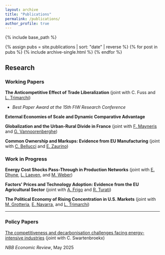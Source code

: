 ```yaml
---
layout: archive
title: "Publications"
permalink: /publications/
author_profile: true
---
```


{% include base_path %}

{% assign pubs = site.publications | sort: "date" | reverse %}
{% for post in pubs %}
  {% include archive-single.html %}
{% endfor %}

## Research

### Working Papers 

**The Anticompetitive Effect of Trade Liberalization** (joint with C. Fuss and [L. Trimarchi](https://ltrimarchi.wixsite.com/site))

- *Best Paper Award at the 15th FIW Research Conference*

**External Economies of Scale and Dynamic Comparative Advantage**

**Globalization and the Urban-Rural Divide in France** (joint with [F. Mayneris](http://www.florianmayneris.ca) and [G. Vannoorenberghe](https://sites.google.com/site/gvannoor))

**Common Ownership and Markups: Evidence from EU Manufacturing** (joint with [C. Bellucci](https://sites.google.com/imtlucca.it/chiara-bellucci/research) and [E. Zaurino](https://www.elenazaurino.com/))

### Work in Progress

**Energy Cost Shocks Pass-Through in Production Networks** (joint with [E. Dhyne](https://sites.google.com/view/emmanueldhyne/home), [L. Laeven](https://sites.google.com/site/laevenl/home), and [M. Weber](https://bfi.uchicago.edu/scholar/michael-weber/))

**Factors' Prices and Technology Adoption: Evidence from the EU Agricultural Sector** (joint with [A. Frigo](https://annalisafrigo.weebly.com) and [R. Turati](https://sites.google.com/view/riccardoturati))

**The Political Economy of Rising Concentration in U.S. Markets** (joint with [M. Grotteria](https://sites.google.com/site/marcogrotteria/home), [E. Navarra](https://sites.google.com/view/elisanavarra), and [L. Trimarchi](https://ltrimarchi.wixsite.com/site))

---

### Policy Papers

[The competitiveness and decarbonisation challenges facing energy-intensive industries](https://www.nbb.be/en/publications-and-research/publications/all-publications/competitiveness-and-decarbonisation) (joint with C. Swartenbroekx)

*NBB Economic Review*, May 2025
